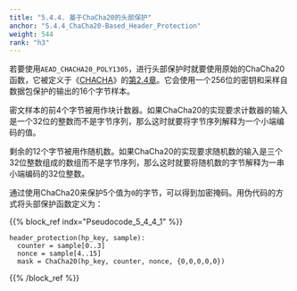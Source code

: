 ```yaml
---
title: "5.4.4. 基于ChaCha20的头部保护"
anchor: "5.4.4_ChaCha20-Based_Header_Protection"
weight: 544
rank: "h3"
---
```


若要使用`AEAD_CHACHA20_POLY1305`，进行头部保护时就要使用原始的ChaCha20函数，它被定义于《[CHACHA]()》的[第2.4章]()。它会使用一个256位的密钥和采样自数据包保护的输出的16个字节样本。

密文样本的前4个字节被用作块计数器。如果ChaCha20的实现要求计数器的输入是一个32位的整数而不是字节序列，那么这时就要将字节序列解释为一个小端编码的值。

剩余的12个字节被用作随机数。如果ChaCha20的实现要求随机数的输入是三个32位整数组成的数组而不是字节序列，那么这时就要将随机数的字节解释为一串小端编码的32位整数。

通过使用ChaCha20来保护5个值为`0`的字节，可以得到加密掩码。用伪代码的方式将头部保护函数定义为：

{{% block_ref
indx="Pseudocode_5_4_4_1" %}}

```
header_protection(hp_key, sample):
  counter = sample[0..3]
  nonce = sample[4..15]
  mask = ChaCha20(hp_key, counter, nonce, {0,0,0,0,0})
```

{{% /block_ref %}}
